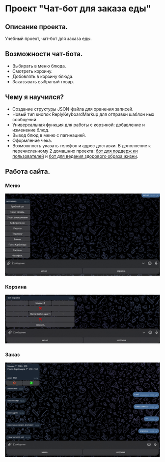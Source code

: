 # Проект "Чат-бот для заказа еды"
## Описание проекта.
Учебный проект, чат-бот для заказа еды. 
## Возможности чат-бота.
- Выбирать в меню блюда.
- Смотреть корзину.
- Добовлять в корзину блюда.
- Заказывать выбраный товар.
## Чему я научился?
- Создание структуры JSON-файла для хранения записей.
- Новый тип кнопок ReplyKeyboardMarkup для отправки шаблон
ных сообщений
- Универсальная функция для работы с корзиной: добавление и
 изменение блюд.
- Вывод блюд в меню с пагинацией.
- Оформление чека.
- Возможность указать телефон и адрес доставки.
    В дополнение к перечисленному 2 домашних проекта: [бот для поддерж
ки пользователей](https://github.com/artemdres/bot_helper) и [бот для ведения здорового образа жизни](https://github.com/artemdres/zapisi_na_trenirovke_bot).
## Работа сайта.
### Меню
![меню](skrini/Menu.png)
### Корзина
![корзина](skrini/Korzina.png)
### Заказ
![заказ](skrini/zakaz.png)
